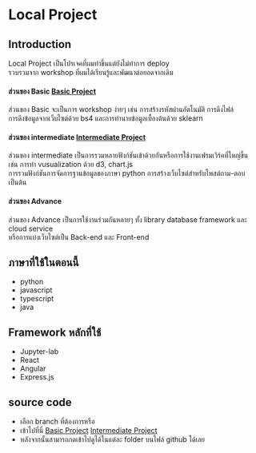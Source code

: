 # Local Project

## Introduction
Local Project เป็นโปรเจคที่ผมทำขึ้นแต่ยังไม่ทำการ deploy <br />
รวบรวมจาก workshop ที่ผมได้เรียนรู้และพัฒนาต่อยอดจากเดิม <br />

#### ส่วนของ Basic [Basic Project](https://github.com/yoobukung/local_project/tree/basic)
ส่วนของ Basic จะเป็นการ workshop ง่ายๆ เช่น การสร้างรหัสผ่านอัตโนมัติ การดึงไฟล์ <br />
การดึงข้อมูลจากเว็บไซต์ด้วย bs4 และการทำนายข้อมูลเบื้องต้นด้วย sklearn <br />

#### ส่วนของ intermediate [Intermediate Project](https://github.com/yoobukung/local_project/tree/intermedaite)
ส่วนของ intermediate เป็นการรวมหลายฟังก์ชันเข้าด้วยกันหรือการใช้งานเฟรมเวิร์คที่ใหญ่ขึ้น <br />
เช่น การทำ vusualization ด้วย d3, chart.js  <br />
การรวมฟังก์ชันการจัดการฐานข้อมูลของภาษา python การสร้างเว็บไซต์สำหรับโพสต์ถาม-ตอบ เป็นต้น <br />

#### ส่วนของ Advance
ส่วนของ Advance เป็นการใช้งานร่วมกันหลายๆ ทั้ง library database framework และ cloud service <br />
หรือการแบ่งเว็บไซต์เป็น Back-end และ Front-end  <br />

## ภาษาที่ใช้ในตอนนี้
- python
- javascript
- typescript
- java

## Framework หลักที่ใช้
- Jupyter-lab
- React
- Angular
- Express.js

## source code
- เลือก branch ที่ต้องการหรือ
- เข้าไปที่นี่ [Basic Project](https://github.com/yoobukung/local_project/tree/basic)   [Intermediate Project](https://github.com/yoobukung/local_project/tree/intermediate)
- หลังจากนั้นสามารถกดเข้าไปดูได้ในแต่ละ folder บนไฟล์ github ได้เลย

